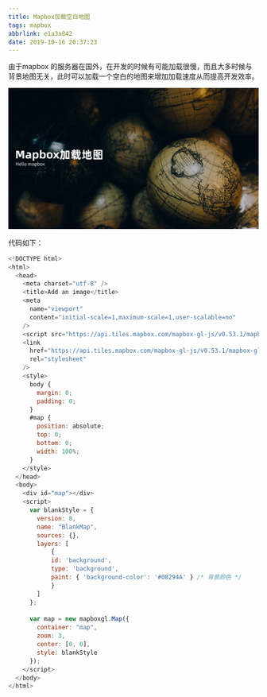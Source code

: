 ```yaml
---
title: Mapbox加载空白地图
tags: mapbox
abbrlink: e1a3a842
date: 2019-10-16 20:37:23
---
```


由于mapbox 的服务器在国外，在开发的时候有可能加载很慢，而且大多时候与背景地图无关，此时可以加载一个空白的地图来增加加载速度从而提高开发效率。

![1571374714735](Mapbox%E5%8A%A0%E8%BD%BD%E7%A9%BA%E7%99%BD%E5%9C%B0%E5%9B%BE/1571374714735.jpg)

<!--more-->

代码如下：

```javascript
<!DOCTYPE html>
<html>
  <head>
    <meta charset="utf-8" />
    <title>Add an image</title>
    <meta
      name="viewport"
      content="initial-scale=1,maximum-scale=1,user-scalable=no"
    />
    <script src="https://api.tiles.mapbox.com/mapbox-gl-js/v0.53.1/mapbox-gl.js"></script>
    <link
      href="https://api.tiles.mapbox.com/mapbox-gl-js/v0.53.1/mapbox-gl.css"
      rel="stylesheet"
    />
    <style>
      body {
        margin: 0;
        padding: 0;
      }
      #map {
        position: absolute;
        top: 0;
        bottom: 0;
        width: 100%;
      }
    </style>
  </head>
  <body>
    <div id="map"></div>
    <script>
      var blankStyle = {
        version: 8,
        name: "BlankMap",
        sources: {},
        layers: [
			{
        	id: 'background',
        	type: 'background',
        	paint: { 'background-color': '#08294A' } /* 背景颜色 */
      		}
		]
      };

      var map = new mapboxgl.Map({
        container: "map",
        zoom: 3,
        center: [0, 0],
        style: blankStyle
      });
    </script>
  </body>
</html>
```

